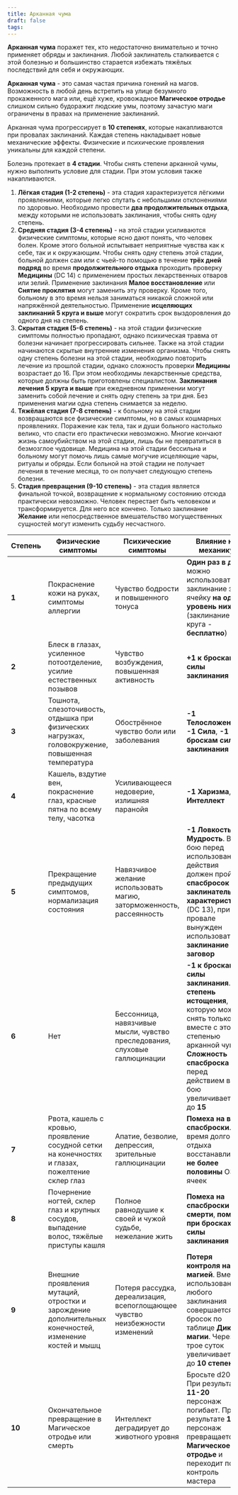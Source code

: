 ```yaml
---
title: Арканная чума
draft: false
tags:
---
```

**Арканная чума** поражет тех, кто недостаточно внимательно и точно применяет обряды и заклинания. Любой заклинатель сталкивается с этой болезнью и большинство старается избежать тяжёлых последствий для себя и окружающих.

**Арканная чума** - это самая частая причина гонений на магов. Возможность в любой день встретить на улице безумного прокаженного мага или, ещё хуже, кровожадное **Магическое отродье** слишком сильно будоражит людские умы, поэтому зачастую маги ограничены в правах на применение заклинаний.

Арканная чума прогрессирует в **10 степенях**, которые накапливаются при провалах заклинаний. Каждая степень накладывает новые механические эффекты. Физические и психические проявления уникальны для каждой степени.

Болезнь протекает в **4 стадии**. Чтобы снять степени арканной чумы, нужно выполнить условие для стадии. При этом условия также накапливаются.
1. **Лёгкая стадия (1-2 степень)** - эта стадия характеризуется лёгкими проявлениями, которые легко спутать с небольшими отклонениями по здоровью. Необходимо провести **два продолжительных отдыха**, между которыми не использовать заклинания, чтобы снять одну степень.
2. **Средняя стадия (3-4 степень)** - на этой стадии усиливаются физические симптомы, которые ясно дают понять, что человек болен. Кроме этого больной испытывает неприятные чувства как к себе, так и к окружающим. Чтобы снять одну степень этой стадии, больной должен сам или с чьей-то помощью в течение **трёх дней подряд** во время **продолжительного отдыха** проходить проверку **Медицины** (DC 14) с применением простых лекарственных отваров или зелий. Применение заклинания **Малое восстановление** или **Снятие проклятия** могут заменить эту проверку. Кроме того, больному в это время нельзя заниматься никакой сложной или напряжённой деятельностью. Применение **исцеляющих заклинаний 5 круга и выше** могут сократить срок выздоровления до одного дня на степень.
3. **Скрытая стадия (5-6 степень)** - на этой стадии физические симптомы полностью пропадают, однако психическая травма от болезни начинает прогрессировать сильнее. Также на этой стадии начинаются скрытые внутренние изменения организма. Чтобы снять одну степень болезни на этой стадии, необходимо повторить лечение из прошлой стадии, однако сложность проверки **Медицины** возрастает до 16. При этом необходимы лекарственные средства, которые должны быть приготовлены специалистом. **Заклинания лечения 5 круга и выше** при ежедневном применении могут заменить собой лечение и снять одну степень за три дня. Без применения магии одна степень снимается за неделю.
4. **Тяжёлая стадия (7-8 степень)** - к больному на этой стадии возвращаются все физические симптомы, но в самых кошмарных проявлениях. Поражение как тела, так и души больного настолько велико, что спасти его практически невозможно. Многие кончают жизнь самоубийством на этой стадии, лишь бы не превратиться в безмозглое чудовище. Медицина на этой стадии бессильна и больному могут помочь лишь самые могучие исцеляющие чары, ритуалы и обряды. Если больной на этой стадии не получает лечения в течение месяца, то он получает следующую степень болезни.
5. **Стадия превращения (9-10 степень)** - эта стадия является финальной точкой, возвращение к нормальному состоянию отсюда практически невозможно. Человек перестает быть человеком и трансформируется. Для него все кончено. Только заклинание **Желание** или непосредственное вмешательство могущественных сущностей могут изменить судьбу несчастного.

| Степень | Физические симптомы                                                                                   | Психические симптомы                                                         | Влияние на механику                                                                                                                                                                                        |
| ------- | ----------------------------------------------------------------------------------------------------- | ---------------------------------------------------------------------------- | ---------------------------------------------------------------------------------------------------------------------------------------------------------------------------------------------------------- |
| **1**   | Покраснение кожи на руках, симптомы аллергии                                                          | Чувство бодрости и повышенного тонуса                                        | **Один раз в день** можно использовать заклинание за ячейку **на один уровень ниже** (заклинание 1 круга - **бесплатно**)                                                                                  |
| **2**   | Блеск в глазах, усиленное потоотделение, усилие естественных позывов                                  | Чувство возбуждения, повышенная активность                                   | **+1 к броскам силы заклинания**                                                                                                                                                                           |
| **3**   | Тошнота, слезоточивость, отдышка при физических нагрузках, головокружение, повышенная температура     | Обострённое чувство боли или заболевания                                     | **-1 Телосложение**, **-1 Сила**, **-1 к броскам силы заклинания**                                                                                                                                         |
| **4**   | Кашель, вздутие вен, покраснение глаз, красные пятна по всему телу, часотка                           | Усиливающееся недоверие, излишняя паранойя                                   | **-1 Харизма**, **-1 Интеллект**                                                                                                                                                                           |
| **5**   | Прекращение предыдущих симптомов, нормализация состояния                                              | Навязчивое желание использовать магию, заторможенность, рассеянность         | **-1 Ловкость**, **-1 Мудрость**. В бою перед использованием действия должен пройти **спасбросок заклинательной характеристики** (DC 13), при провале вынужден использовать **заклинание** или **заговор** |
| **6**   | Нет                                                                                                   | Бессонница, навязчивые мысли, чувство преследования, слуховые галлюцинации   | **-1 к броскам силы заклинания**. **1 степень истощения**, которую можно снять только вместе с этой степенью арканной чумы. **Сложность спасброска** перед действием в бою увеличивается до **15**         |
| **7**   | Рвота, кашель с кровью, проявление сосудной сетки на конечностях и глазах, пожелтение склер глаз      | Апатие, безволие, депрессия, зрительные галлюцинации                         | **Помеха на все спасброски**. Во время долгого отдыха восстанавливает **не более половины** ОЗ и ячеек                                                                                                     |
| **8**   | Почернение ногтей, склер глаз и крупных сосудов, выпадение волос, тяжёлые приступы кашля              | Полное равнодушие к своей и чужой судьбе, нежелание жить                     | **Помеха на спасброски от смерти**, **помеха при бросках силы заклинания**                                                                                                                                 |
| **9**   | Внешние проявления мутаций, отростки и зарождение дополнительных конечностей, изменение костей и мышц | Потеря рассудка, дереализация, всепоглощающее чувство неизбежности изменений | **Потеря контроля над магией**. Вместо использования любого заклинания совершается бросок по таблице **Дикой магии**. Через трое суток увеличивается до **10 степени**                                     |
| **10**  | Окончательное превращение в Магическое отродье или смерть                                             | Интеллект деградирует до животного уровня                                    | Бросьте d20. При результате **11-20** персонаж погибает. При результате **1-10** персонаж превращается в **Магическое отродье** и переходит под контроль мастера                                           |